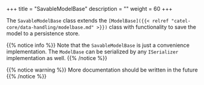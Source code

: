 +++
title = "SavableModelBase" 
description = ""
weight = 60
+++

The `SavableModelBase` class extends the `[ModelBase]({{< relref "catel-core/data-handling/modelbase.md" >}})` class with functionality to save the model to a persistence store.

{{% notice info %}}
Note that the `SavableModelBase` is just a convenience implementation. The `ModelBase` can be serialized by any `ISerializer` implementation as well.
{{% /notice %}}

{{% notice warning %}}
More documentation should be written in the future
{{% /notice %}}